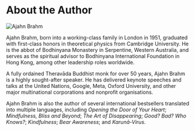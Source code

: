 # About the Author

<img src="/img/brahm.png" alt="Ajahn Brahm" className="brahm" />

Ajahn Brahm, born into a working-class family in London in 1951, graduated with first-class honors in theoretical physics from Cambridge University. He is the abbot of Bodhinyana Monastery in Serpentine, Western Australia, and serves as the spiritual advisor to Bodhinyana International Foundation in Hong Kong, among other leadership roles worldwide.

A fully ordained Theravāda Buddhist monk for over 50 years, Ajahn Brahm is a highly sought-after speaker. He has delivered keynote speeches and talks at the United Nations, Google, Meta, Oxford University, and other major multinational
corporations and nonprofit organisations.

Ajahn Brahm is also the author of several international bestsellers translated into multiple languages, including _Opening the Door of Your Heart_; _Mindfulness, Bliss and Beyond_; _The Art of Disappearing_; _Good? Bad? Who Knows?_; _Kindfulness_; _Bear Awareness_; and _Karunā-Virus_.
